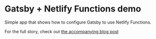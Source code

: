 # Gatsby + Netlify Functions demo

Simple app that shows how to configure Gatsby to use Netlify Functions.

For the full story, check out [the accompanying blog post](https://joshwcomeau.com/gatsby/using-netlify-functions-with-gatsby/)
